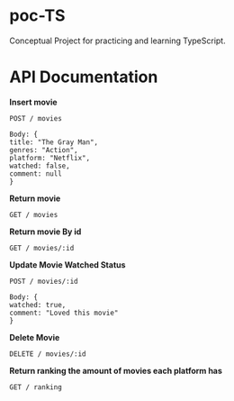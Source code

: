 # poc-TS

Conceptual Project for practicing and learning TypeScript.

# API Documentation

**Insert movie**
```
POST / movies 

Body: {
title: "The Gray Man",
genres: "Action",
platform: "Netflix",
watched: false,
comment: null
}
```
**Return movie**
```
GET / movies
```
**Return movie By id**
```
GET / movies/:id
```
**Update Movie Watched Status**
```
POST / movies/:id

Body: {
watched: true,
comment: "Loved this movie"
}
```
**Delete Movie**
```
DELETE / movies/:id
```
**Return ranking the amount of movies each platform has**
```
GET / ranking
```
